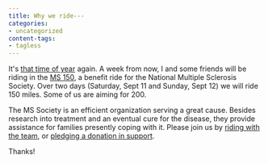 ```yaml
---
title: Why we ride---
categories:
- uncategorized
content-tags:
- tagless
---
```


It's [that time of year][1] again.  A week from now, I and some friends will be riding in the [MS 150][2], a benefit ride for the National Multiple Sclerosis Society.  Over two days (Saturday, Sept 11 and Sunday, Sept 12) we will ride 150 miles.  Some of us are aiming for 200.

   [1]: /2003/09/07/fulfillment.html
   [2]: http://www.nationalmssociety.org/MOS/event/default.asp?g=6

The MS Society is an efficient organization serving a great cause.  Besides research into treatment and an eventual cure for the disease, they provide assistance for families presently coping with it.  Please join us by [riding with the team][3], or [pledging a donation in support][4].

   [3]: http://www.nationalmssociety.org//MOS/home/login.asp?m=r&d=MOS0EMS120040911COL&e=7945&a1_txtteam_code=MOSBVELF02
   [4]: http://www.nationalmssociety.org/MOS/home/login.asp?m=e&pa=&pta_a=8745466&pta_n=1&pd=MOS0EMS120040911COL&pt=MOSBVELF02

Thanks!

